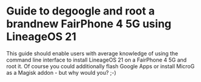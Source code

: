 # Guide to degoogle and root a brandnew FairPhone 4 5G using LineageOS 21
This guide should enable users with average knowledge of using the command line interface to install LineageOS 21 on a FairPhone 4 5G and root it.
Of course you could additionally flash Google Apps or install MicroG as a Magisk addon - but why would you? ;-)
